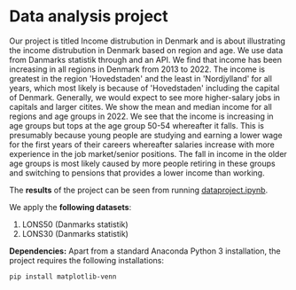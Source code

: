 # Data analysis project

Our project is titled Income distrubution in Denmark and is about illustrating the income distrubution in Denmark based on region and age. We use data from Danmarks statistik through and an API.
We find that income has been increasing in all regions in Denmark from 2013 to 2022. The income is greatest in the region 'Hovedstaden' and the least in 'Nordjylland' for all years, which most likely is because of 'Hovedstaden' including the capital of Denmark. Generally, we would expect to see more higher-salary jobs in capitals and larger citites. We show the mean and median income for all regions and age groups in 2022. We see that the income is increasing in age groups but tops at the age group 50-54 whereafter it falls. This is presumably because young people are studying and earning a lower wage for the first years of their careers whereafter salaries increase with more experience in the job market/senior positions. The fall in income in the older age groups is most likely caused by more people retiring in these groups and switching to pensions that provides a lower income than working.

The **results** of the project can be seen from running [dataproject.ipynb](dataproject.ipynb).

We apply the **following datasets**:

1. LONS50 (Danmarks statistik) 
1. LONS30 (Danmarks statistik)

**Dependencies:** Apart from a standard Anaconda Python 3 installation, the project requires the following installations:

``pip install matplotlib-venn``
